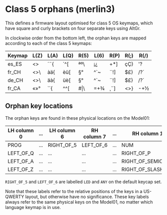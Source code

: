 Class 5 orphans (merlin3)
=========================

This defines a firmware layout optimised for class 5 OS keymaps,
which have square and curly brackets on four separate keys using AltGr.

In clockwise order from the bottom left, the orphan keys are mapped
according to each of the class 5 keymaps:

Keymap	| L(Z)	| L(A)	| L(Q)	| R(5)	| L(6)	| R(P)	| R(;)	| R(/)
--------|-------|-------|-------|-------|-------|-------|-------|-------
es_ES	| <>	| ´¨{	| `^[	| ªº\	| ¡¿	| +*]	| çÇ}	| '?
fr_CH	| <>\	| àä{	| èü[	| §°	| ^`~	| ¨!]	| $£}	| /?´
de_CH	| <>\	| äà{	| üè[	| §°	| ^`~	| ¨!]	| $£}	| /?´
fr_CA	| «»°	| ``{	| ^^[	| #&#124;\	| =+¾	| ¸¨]	| <>}	| -+½

Orphan key locations
--------------------

The orphan keys are found in these physical locations on the Model01:

LH column 0	|...|LH column 6|RH column 7|...|RH column 15
------------|---|-----------|-----------|---|--------------
PROG		|...|RIGHT_OF_5 | LEFT_OF_6	|...| NUM
LEFT_OF_Q	|...|...		|...		|...| RIGHT_OF_P
LEFT_OF_A	|...|...		|...		|...| RIGHT_OF_SEMICOLON
LEFT_OF_Z	|...|...		|...		|...| RIGHT_OF_SLASH

`RIGHT_OF_5` and `LEFT_OF_6` are labelled `LED` and `ANY` on the
default keycap set.

Note that these labels refer to the relative positions of the keys in a
US-QWERTY layout, but otherwise have no significance. These key labels
always refer to the same physical keys on the Model01, no matter which
language keymap is in use.
